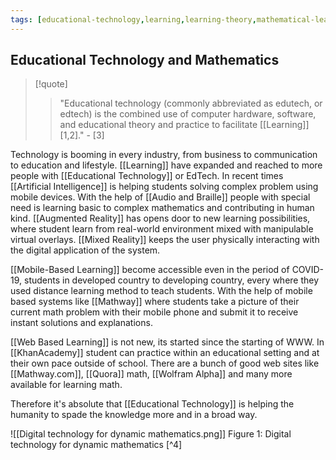 ```yaml
---
tags: [educational-technology,learning,learning-theory,mathematical-learning]
---
```


## Educational Technology and Mathematics

> [!quote] 
> > "Educational technology (commonly abbreviated as edutech, or edtech) is the combined use of computer hardware, software, and educational theory and practice to facilitate [[Learning]]  [1,2]."  - [3]

Technology is booming in every industry, from business to communication to education and lifestyle. [[Learning]] have expanded and reached to more people with [[Educational Technology]] or EdTech. In recent times [[Artificial Intelligence]] is helping students solving complex problem using mobile devices. With the help of [[Audio and Braille]] people with special need is learning basic to complex mathematics and contributing in human kind. [[Augmented Reality]] has opens door to new learning possibilities, where student learn from real-world environment mixed with manipulable virtual overlays. [[Mixed Reality]] keeps the user physically interacting with the digital application of the system.

[[Mobile-Based Learning]] become accessible even in the period of COVID-19, students in developed country to developing country, every where they used distance learning method to teach students. With the help of mobile based systems like [[Mathway]] where students take a picture of their current math problem with their mobile phone and submit it to receive instant solutions and explanations.

[[Web Based Learning]] is not new, its started since the starting of WWW. In [[KhanAcademy]] student can practice within an educational setting and at their own pace outside of school. There are a bunch of good web sites like [[Mathway.com]], [[Quora]] math, [[Wolfram Alpha]] and many more  available for learning math.

Therefore it's absolute that [[Educational Technology]] is helping the humanity to spade the knowledge more and in a broad way.

![[Digital technology for dynamic mathematics.png]]
Figure 1: Digital technology for dynamic mathematics [^4] 


[^1]: Robinson, Rhonda; Molenda, Michael; Rezabek, Landra. "Facilitating Learning" (PDF). Association for Educational Communications and Technology. Archived (PDF) from the original on 22 September 2015. Retrieved 18 March 2016.
[^2]: Mastellos, Nikolaos; Tran, Tammy; Dharmayat, Kanika; Cecil, Elizabeth; Lee, Hsin-Yi; Wong, Cybele C. Peng; Mkandawire, Winnie; Ngalande, Emmanuel; Wu, Joseph Tsung-Shu; Hardy, Victoria; Chirambo, Baxter Griphin (2 April 2018). "Training community healthcare workers on the use of information and communication technologies: a randomised controlled trial of traditional versus blended learning in Malawi, Africa". BMC Medical Education. 18 (1): 61. doi:10.1186/s12909-018-1175-5. ISSN 1472-6920. PMC 5879741. PMID 29609596. 
[^3]:“Educational Technology,” _Wikipedia_, 25-Oct-2022. [Online]. Available: https://en.wikipedia.org/wiki/Educational_technology. [Accessed: 30-Oct-2022].
[^4] Digital technology for dynamic mathematics, https://www.ucl.ac.uk/ioe/research-projects/2022/jan/digital-technology-dynamic-mathematics 